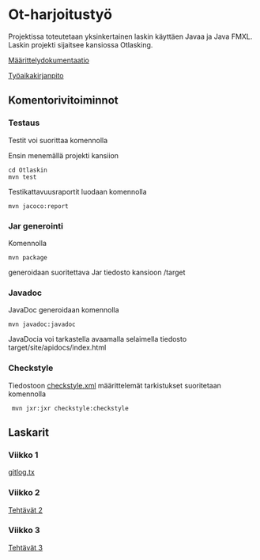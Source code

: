 # Ot-harjoitustyö #

Projektissa toteutetaan yksinkertainen laskin käyttäen Javaa ja Java FMXL. Laskin projekti sijaitsee kansiossa Otlasking.

[Määrittelydokumentaatio](https://github.com/AlecSiikaluoma/ot-harjoitustyo/blob/master/dokumentaatio/Maarittelydokumentti.md)

[Työaikakirjanpito](https://github.com/AlecSiikaluoma/ot-harjoitustyo/blob/master/dokumentaatio/tyoaikakirjanpito.md)

## Komentorivitoiminnot

### Testaus

Testit voi suorittaa komennolla

Ensin menemällä projekti kansiion

```
cd Otlaskin
mvn test
```

Testikattavuusraportit luodaan komennolla

```
mvn jacoco:report
```

### Jar generointi

Komennolla
```
mvn package
```
generoidaan suoritettava Jar tiedosto kansioon /target

### Javadoc

JavaDoc generoidaan komennolla
```
mvn javadoc:javadoc
```
JavaDocia voi tarkastella avaamalla selaimella tiedosto target/site/apidocs/index.html

### Checkstyle

Tiedostoon [checkstyle.xml](https://github.com/AlecSiikaluoma/ot-harjoitustyo/blob/master/Otlaskin/checkstyle.xml) määrittelemät tarkistukset suoritetaan komennolla

```
 mvn jxr:jxr checkstyle:checkstyle
```

## Laskarit 

### Viikko 1 ###

[gitlog.tx](https://github.com/AlecSiikaluoma/ot-harjoitustyo/blob/master/laskarit/viikko1/gitlog.txt)

### Viikko 2

[Tehtävät 2](https://github.com/AlecSiikaluoma/ot-harjoitustyo/tree/master/laskarit/viikko2)

### Viikko 3

[Tehtävät 3](https://github.com/AlecSiikaluoma/ot-harjoitustyo/tree/master/laskarit/viikko3)



